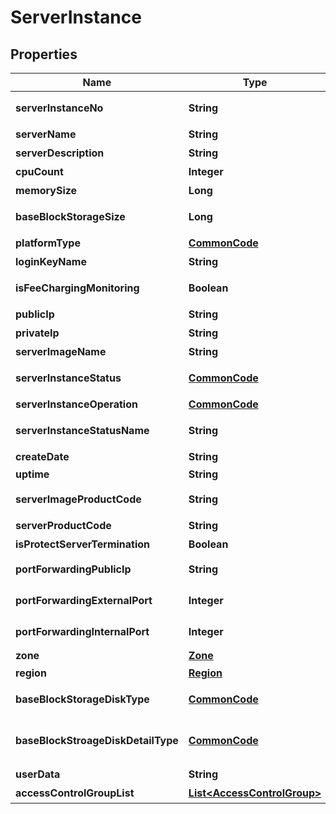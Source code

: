 
# ServerInstance

## Properties
Name | Type | Description | Notes
------------ | ------------- | ------------- | -------------
**serverInstanceNo** | **String** | 서버인스턴스번호 |  [optional]
**serverName** | **String** | 서버명 |  [optional]
**serverDescription** | **String** | 서버설명 |  [optional]
**cpuCount** | **Integer** | CPU수 |  [optional]
**memorySize** | **Long** | 메모리사이즈 |  [optional]
**baseBlockStorageSize** | **Long** | 기본블럭스토리지사이즈 |  [optional]
**platformType** | [**CommonCode**](CommonCode.md) | 플랫폼구분 |  [optional]
**loginKeyName** | **String** | 로그인키명 |  [optional]
**isFeeChargingMonitoring** | **Boolean** | 유료모니터링여부 |  [optional]
**publicIp** | **String** | 공인IP |  [optional]
**privateIp** | **String** | 사설IP |  [optional]
**serverImageName** | **String** | 서버이미지명 |  [optional]
**serverInstanceStatus** | [**CommonCode**](CommonCode.md) | 서버인스턴스상태 |  [optional]
**serverInstanceOperation** | [**CommonCode**](CommonCode.md) | 서버인스턴스OP |  [optional]
**serverInstanceStatusName** | **String** | 서버인스턴스상태명 |  [optional]
**createDate** | **String** | 생성일자 |  [optional]
**uptime** | **String** | UPTIME |  [optional]
**serverImageProductCode** | **String** | 서버이미지상품코드 |  [optional]
**serverProductCode** | **String** | 서버상품코드 |  [optional]
**isProtectServerTermination** | **Boolean** | 반납보호여부 |  [optional]
**portForwardingPublicIp** | **String** | portForwarding 공인 Ip |  [optional]
**portForwardingExternalPort** | **Integer** | portForwarding 외부 포트 |  [optional]
**portForwardingInternalPort** | **Integer** | portForwarding 내부 포트 |  [optional]
**zone** | [**Zone**](Zone.md) | Zone |  [optional]
**region** | [**Region**](Region.md) | 리전 |  [optional]
**baseBlockStorageDiskType** | [**CommonCode**](CommonCode.md) | 기본블록스토리지디스크유형 |  [optional]
**baseBlockStroageDiskDetailType** | [**CommonCode**](CommonCode.md) | 기본블록스토리지디스크상세유형 |  [optional]
**userData** | **String** | 사용자데이타 |  [optional]
**accessControlGroupList** | [**List&lt;AccessControlGroup&gt;**](AccessControlGroup.md) | ACG리스트 |  [optional]



